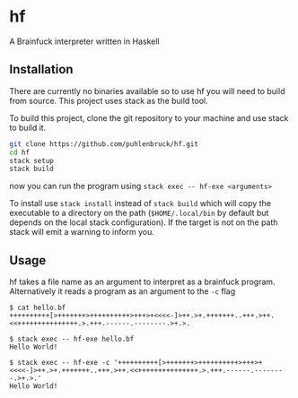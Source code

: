 # hf
A Brainfuck interpreter written in Haskell

## Installation
There are currently no binaries available so to use hf you will need to build from source.  This project uses stack as the build tool.

To build this project, clone the git repository to your machine and use stack to build it.

```bash
git clone https://github.com/puhlenbruck/hf.git
cd hf
stack setup
stack build
```

now you can run the program using `stack exec -- hf-exe <arguments>`

To install use `stack install` instead of `stack build` which will copy the executable to a directory on the path (`$HOME/.local/bin` by default but depends on the local stack configuration).  If the target is not on the path stack will emit a warning to inform you.

## Usage
hf takes a file name as an argument to interpret as a brainfuck program.
Alternatively it reads a program as an argument to the `-c` flag

```
$ cat hello.bf
++++++++++[>+++++++>++++++++++>+++>+<<<<-]>++.>+.+++++++..+++.>++.<<+++++++++++++++.>.+++.------.--------.>+.>.

$ stack exec -- hf-exe hello.bf
Hello World!

$ stack exec -- hf-exe -c '++++++++++[>+++++++>++++++++++>+++>+<<<<-]>++.>+.+++++++..+++.>++.<<+++++++++++++++.>.+++.------.--------.>+.>.'
Hello World!
```
